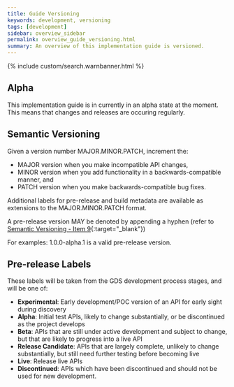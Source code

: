 ```yaml
---
title: Guide Versioning
keywords: development, versioning
tags: [development]
sidebar: overview_sidebar
permalink: overview_guide_versioning.html
summary: An overview of this implementation guide is versioned.
---
```


{% include custom/search.warnbanner.html %}

## Alpha ##

This implementation guide is in currently in an alpha state at the moment. This means that changes and releases are occuring regularly.

## Semantic Versioning ##

Given a version number MAJOR.MINOR.PATCH, increment the:

- MAJOR version when you make incompatible API changes,
- MINOR version when you add functionality in a backwards-compatible manner, and
- PATCH version when you make backwards-compatible bug fixes.

Additional labels for pre-release and build metadata are available as extensions to the MAJOR.MINOR.PATCH format.

A pre-release version MAY be denoted by appending a hyphen (refer to [Semantic Versioning - Item 9](http://semver.org/#spec-item-9){:target="_blank"})

For examples: 1.0.0-alpha.1 is a valid pre-release version.

## Pre-release Labels ##

These labels will be taken from the GDS development process stages, and will be one of:

- **Experimental**: Early development/POC version of an API for early sight during discovery
- **Alpha**: Initial test APIs, likely to change substantially, or be discontinued as the project develops
- **Beta**: APIs that are still under active development and subject to change, but that are likely to progress into a live API
- **Release Candidate**: APIs that are largely complete, unlikely to change substantially, but still need further testing before becoming live
- **Live**: Release live APIs
- **Discontinued**: APIs which have been discontinued and should not be used for new development.

